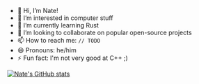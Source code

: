 - 👋 Hi, I’m Nate!
- 👀 I’m interested in computer stuff
- 🌱 I’m currently learning Rust
- 💞️ I’m looking to collaborate on popular open-source projects 
- 📫 How to reach me: `// TODO`
- 😄 Pronouns: he/him
- ⚡ Fun fact: I'm not very good at C++ ;)

[![Nate's GitHub stats](https://github-readme-stats.vercel.app/api?username=itsnatehow)](https://github.com/anuraghazra/github-readme-stats)

<!---
itsnatehow/itsnatehow is a ✨ special ✨ repository because its `README.md` (this file) appears on your GitHub profile.
You can click the Preview link to take a look at your changes.
--->

